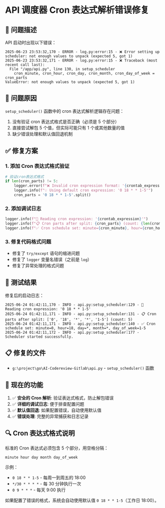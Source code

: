 # API 调度器 Cron 表达式解析错误修复

## 🐛 问题描述

API 启动时出现以下错误：
```
2025-06-23 23:53:32,170 - ERROR - log.py:error:15 - ❌ Error setting up scheduler: not enough values to unpack (expected 5, got 1)
2025-06-23 23:53:32,171 - ERROR - log.py:error:15 - ❌ Traceback (most recent call last):
  File "/app/api.py", line 130, in setup_scheduler
    cron_minute, cron_hour, cron_day, cron_month, cron_day_of_week = cron_parts
ValueError: not enough values to unpack (expected 5, got 1)
```

## 🔧 问题原因

`setup_scheduler()` 函数中的 cron 表达式解析逻辑存在问题：
1. 没有验证 cron 表达式格式是否正确（必须是 5 个部分）
2. 直接尝试解包 5 个值，但实际可能只有 1 个或其他数量的值
3. 缺少错误处理和默认值回退机制

## ✅ 修复方案

### 1. 添加 Cron 表达式格式验证
```python
# 验证cron表达式格式
if len(cron_parts) != 5:
    logger.error(f"❌ Invalid cron expression format: '{crontab_expression}'. Expected 5 parts (minute hour day month day_of_week), got {len(cron_parts)}")
    logger.info(f"💡 Using default cron expression: '0 18 * * 1-5'")
    cron_parts = '0 18 * * 1-5'.split()
```

### 2. 添加调试日志
```python
logger.info(f"📅 Reading cron expression: '{crontab_expression}'")
logger.info(f"📋 Cron parts after split: {cron_parts} (count: {len(cron_parts)})")
logger.info(f"✅ Cron schedule set: minute={cron_minute}, hour={cron_hour}, day={cron_day}, month={cron_month}, day_of_week={cron_day_of_week}")
```

### 3. 修复代码格式问题
- 修复了 `try/except` 语句的缩进问题
- 修复了 `logger` 变量名错误（之前是 `log`）
- 修复了异常处理的格式问题

## 🧪 测试结果

修复后的启动日志：
```
2025-06-24 01:42:11,170 - INFO - api.py:setup_scheduler:129 - 📅 Reading cron expression: '0 18 * * 1-5'
2025-06-24 01:42:11,171 - INFO - api.py:setup_scheduler:131 - 📋 Cron parts after split: ['0', '18', '*', '*', '1-5'] (count: 5)
2025-06-24 01:42:11,171 - INFO - api.py:setup_scheduler:140 - ✅ Cron schedule set: minute=0, hour=18, day=*, month=*, day_of_week=1-5
2025-06-24 01:42:11,172 - INFO - api.py:setup_scheduler:177 - Scheduler started successfully.
```

## 📋 修复的文件

- `g:\project\go\AI-Codereview-Gitlab\api.py` - `setup_scheduler()` 函数

## 🎯 现在的功能

1. ✅ **安全的 Cron 解析**: 验证表达式格式，防止解包错误
2. ✅ **详细的调试日志**: 便于排查配置问题
3. ✅ **默认值回退**: 如果配置错误，自动使用默认值
4. ✅ **错误处理**: 完整的异常捕获和日志记录

## 🔍 Cron 表达式格式说明

标准的 Cron 表达式必须包含 5 个部分，用空格分隔：
```
minute hour day month day_of_week
```

示例：
- `0 18 * * 1-5` - 每周一到周五的 18:00
- `*/30 * * * *` - 每 30 分钟执行一次
- `0 9 * * *` - 每天 9:00 执行

如果配置了错误的格式，系统会自动使用默认值 `0 18 * * 1-5`（工作日 18:00）。
